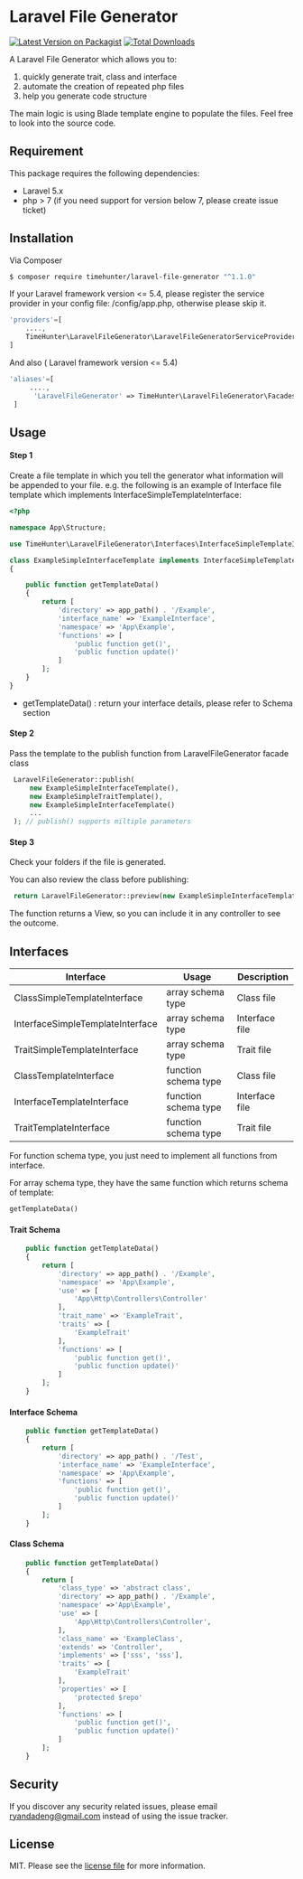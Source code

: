 # Laravel File Generator

[![Latest Version on Packagist][ico-version]][link-packagist]
[![Total Downloads][ico-downloads]][link-downloads]



A Laravel File Generator which allows you to:
1. quickly generate trait, class and interface
2. automate the creation of repeated php files
3. help you generate code structure

The main logic is using Blade template engine to populate the files. Feel free to look into the source code.

## Requirement

This package requires the following dependencies:

- Laravel 5.x
- php > 7 (if you need support for version below 7, please create issue ticket)


## Installation


Via Composer

``` bash
$ composer require timehunter/laravel-file-generator "^1.1.0"
```

If your Laravel framework version <= 5.4, please register the service provider in your config file: /config/app.php, otherwise please skip it.


``` php
'providers'=[
    ....,
    TimeHunter\LaravelFileGenerator\LaravelFileGeneratorServiceProvider::class
]
```

And also ( Laravel framework version <= 5.4)
``` php
'aliases'=[
     ....,
      'LaravelFileGenerator' => TimeHunter\LaravelFileGenerator\Facades\LaravelFileGenerator::class
 ]
```


## Usage

#### Step 1
 Create a file template in which you tell the generator what information will be appended to your file. e.g. the following is an example of Interface file template which implements InterfaceSimpleTemplateInterface:
``` php
<?php

namespace App\Structure;

use TimeHunter\LaravelFileGenerator\Interfaces\InterfaceSimpleTemplateInterface;

class ExampleSimpleInterfaceTemplate implements InterfaceSimpleTemplateInterface
{

    public function getTemplateData()
    {
        return [
            'directory' => app_path() . '/Example',
            'interface_name' => 'ExampleInterface',
            'namespace' => 'App\Example',
            'functions' => [
                'public function get()',
                'public function update()'
            ]
        ];
    }
}
```

- getTemplateData() : return your interface details, please refer to Schema section

#### Step 2
 Pass the template to the publish function from LaravelFileGenerator facade class

``` php
 LaravelFileGenerator::publish(
     new ExampleSimpleInterfaceTemplate(),
     new ExampleSimpleTraitTemplate(),
     new ExampleSimpleInterfaceTemplate()
     ...
 ); // publish() supports miltiple parameters
```
#### Step 3
 Check your folders if the file is generated.
 
 You can also review the class before publishing:

``` php
 return LaravelFileGenerator::preview(new ExampleSimpleInterfaceTemplate());
```

The function returns a View, so you can include it in any controller to see the outcome.

## Interfaces

| Interface                        | Usage                | Description    |
|----------------------------------|----------------------|----------------|
| ClassSimpleTemplateInterface     | array schema type    | Class file     |
| InterfaceSimpleTemplateInterface | array schema type    | Interface file |
| TraitSimpleTemplateInterface     | array schema type    | Trait file     |
| ClassTemplateInterface           | function schema type | Class file     |
| InterfaceTemplateInterface       | function schema type | Interface file |
| TraitTemplateInterface           | function schema type | Trait file     |

For function schema type, you just need to implement all functions from interface.


For array schema type, they have the same function which returns schema of template:

``` php
getTemplateData()
```

#### Trait Schema

``` php
    public function getTemplateData()
    {
        return [
            'directory' => app_path() . '/Example',
            'namespace' => 'App\Example',
            'use' => [
                'App\Http\Controllers\Controller'
            ],
            'trait_name' => 'ExampleTrait',
            'traits' => [
                'ExampleTrait'
            ],
            'functions' => [
                'public function get()',
                'public function update()'
            ]
        ];
    }
```

#### Interface Schema

``` php
    public function getTemplateData()
    {
        return [
            'directory' => app_path() . '/Test',
            'interface_name' => 'ExampleInterface',
            'namespace' => 'App\Example',
            'functions' => [
                'public function get()',
                'public function update()'
            ]
        ];
    }
```


#### Class Schema

``` php
    public function getTemplateData()
    {
        return [
            'class_type' => 'abstract class',
            'directory' => app_path() . '/Example',
            'namespace' =>'App\Example',
            'use' => [
                'App\Http\Controllers\Controller',
            ],
            'class_name' => 'ExampleClass',
            'extends' => 'Controller',
            'implements' => ['sss', 'sss'],
            'traits' => [
                'ExampleTrait'
            ],
            'properties' => [
                'protected $repo'
            ],
            'functions' => [
                'public function get()',
                'public function update()'
            ]
        ];
    }
```


## Security

If you discover any security related issues, please email ryandadeng@gmail.com instead of using the issue tracker.


## License

MIT. Please see the [license file](license.md) for more information.

[ico-version]: https://img.shields.io/packagist/v/timehunter/laravel-file-generator.svg?style=flat-square
[ico-downloads]: https://img.shields.io/packagist/dt/timehunter/laravel-file-generator.svg?style=flat-square


[link-packagist]: https://packagist.org/packages/timehunter/laravel-file-generator
[link-downloads]: https://packagist.org/packages/timehunter/laravel-file-generator
[link-author]: https://github.com/RyanDaDeng/laravel-file-generator